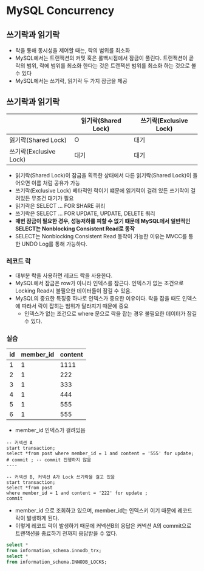 # MySQL Concurrency

## 쓰기락과 읽기락

* 락을 통해 동시성을 제어할 때는, 락의 범위를 최소화
* MySQL에서는 트랜잭션의 커밋 혹은 롤백시점에서 잠금이 풀린다. 트랜잭션이 곧 락의 범위, 락에 범위를 최소화 한다는 것은 트랜잭션 범위를 최소화 하는 것으로 볼 수 있다
* MySQL에서는 쓰기락, 읽기락 두 가지 잠금을 제공

## 쓰기락과 읽기락

|                     | 읽기락(Shared Lock) | 쓰기락(Exclusive Lock) |
|---------------------|------------------|---------------------|
| 읽기락(Shared Lock)    | O                | 대기                  |
| 쓰기락(Exclusive Lock) | 대기               | 대기                  |

* 읽기락(Shared Lock)이 잠금을 획득한 상태에서 다른 읽기락(Shared Lock)이 들어오면 이름 처럼 공유가 가능
* 쓰기락(Exclusive Lock) 베타적인 락이기 떄문에 읽기락이 걸려 있든 쓰기락이 걸려있든 무조건 대기가 필요
* 읽기락은 SELECT ... FOR SHARE 쿼리
* 쓰기락은 SELECT ... FOR UPDATE, UPDATE, DELETE 쿼리
* **매번 잠금이 필요한 경우, 성능저하를 피할 수 없기 떄문에 MySQL에서 일반적인 SELECT는 Nonblocking Consistent Read로 동작**
* SELECT는 Nonblocking Consistent Read 동작이 가능한 이유는 MVCC를 통한 UNDO Log를 통해 가능하다.

### 레코드 락

* 대부분 락을 사용하면 레코드 락을 사용한다.
* MySQL에서 잠금은 row가 아니라 인덱스를 잠근다. 인덱스가 없는 조건으로 Locking Read시 불필요한 데이터들이 잠길 수 있음.
* MySQL의 중요한 특징중 하나로 인덱스가 중요한 이유이다. 락을 잡을 때도 인덱스에 따라서 락이 잡히는 범위가 달라지기 때문에 중요
  * 인덱스가 없는 조건으로 where 문으로 락을 잡는 경우 불필요한 데이터가 잠길 수 있다.

### 실습

| id | member\_id | content |
|:---|:-----------|:--------|
| 1  | 1          | 1111    |
| 2  | 1          | 222     |
| 3  | 1          | 333     |
| 4  | 1          | 444     |
| 5  | 1          | 555     |
| 6  | 1          | 555     |

* member_id 인덱스가 걸려있음

```
-- 커넥션 A 
start transaction;
select *from post where member_id = 1 and content = '555' for update;
# commit ; -- commit 진행하지 않음 
----

-- 커넥션 B, 커넥션 A가 Lock 쓰기락을 걸고 있음
start transaction;
select *from post
where member_id = 1 and content = '222' for update ;
commit
```

* member_id 으로 조회하고 있으며, member_id는 인덱스키 이기 때문에 레코드 락이 발생하게 된다.
* 이렇게 레코드 락이 발생하기 때문에 커넥션B의 응답은 커넥션 A의 commit으로 트랜잭션을 종료하기 전까지 응답받을 수 없다.

```sql
select *
from information_schema.innodb_trx;
select *
from information_schema.INNODB_LOCKS;
```
